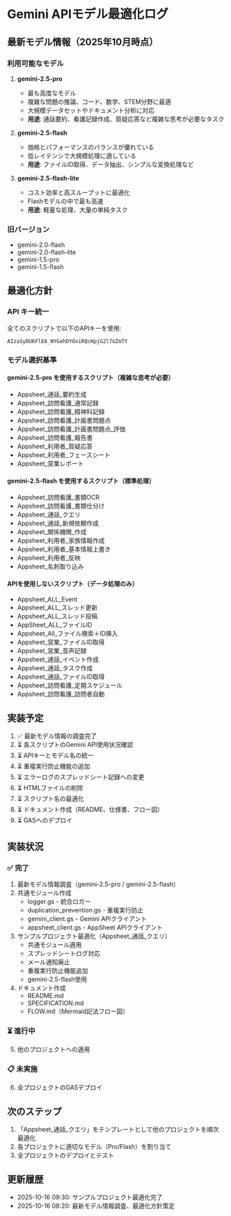 # Gemini APIモデル最適化ログ

## 最新モデル情報（2025年10月時点）

### 利用可能なモデル

1. **gemini-2.5-pro**
   - 最も高度なモデル
   - 複雑な問題の推論、コード、数学、STEM分野に最適
   - 大規模データセットやドキュメント分析に対応
   - **用途**: 通話要約、看護記録作成、質疑応答など複雑な思考が必要なタスク

2. **gemini-2.5-flash**
   - 価格とパフォーマンスのバランスが優れている
   - 低レイテンシで大規模処理に適している
   - **用途**: ファイルID取得、データ抽出、シンプルな変換処理など

3. **gemini-2.5-flash-lite**
   - コスト効率と高スループットに最適化
   - Flashモデルの中で最も高速
   - **用途**: 軽量な処理、大量の単純タスク

### 旧バージョン
- gemini-2.0-flash
- gemini-2.0-flash-lite
- gemini-1.5-pro
- gemini-1.5-flash

## 最適化方針

### API キー統一
全てのスクリプトで以下のAPIキーを使用:
```
AIzaSyDUKFlE6_NYGehDYOxiRQcHpjG2l7GZmTY
```

### モデル選択基準

#### gemini-2.5-pro を使用するスクリプト（複雑な思考が必要）
- Appsheet_通話_要約生成
- Appsheet_訪問看護_通常記録
- Appsheet_訪問看護_精神科記録
- Appsheet_訪問看護_計画書問題点
- Appsheet_訪問看護_計画書問題点_評価
- Appsheet_訪問看護_報告書
- Appsheet_利用者_質疑応答
- Appsheet_利用者_フェースシート
- Appsheet_営業レポート

#### gemini-2.5-flash を使用するスクリプト（標準処理）
- Appsheet_訪問看護_書類OCR
- Appsheet_訪問看護_書類仕分け
- Appsheet_通話_クエリ
- Appsheet_通話_新規依頼作成
- Appsheet_関係機関_作成
- Appsheet_利用者_家族情報作成
- Appsheet_利用者_基本情報上書き
- Appsheet_利用者_反映
- Appsheet_名刺取り込み

#### APIを使用しないスクリプト（データ処理のみ）
- Appsheet_ALL_Event
- Appsheet_ALL_スレッド更新
- Appsheet_ALL_スレッド投稿
- AppSheet_ALL_ファイルID
- Appsheet_All_ファイル検索＋ID挿入
- Appsheet_営業_ファイルID取得
- Appsheet_営業_音声記録
- Appsheet_通話_イベント作成
- Appsheet_通話_タスク作成
- Appsheet_通話_ファイルID取得
- Appsheet_訪問看護_定期スケジュール
- Appsheet_訪問看護_訪問者自動

## 実装予定

1. ✅ 最新モデル情報の調査完了
2. ⏳ 各スクリプトのGemini API使用状況確認
3. ⏳ APIキーとモデル名の統一
4. ⏳ 重複実行防止機能の追加
5. ⏳ エラーログのスプレッドシート記録への変更
6. ⏳ HTMLファイルの削除
7. ⏳ スクリプト名の最適化
8. ⏳ ドキュメント作成（README、仕様書、フロー図）
9. ⏳ GASへのデプロイ

## 実装状況

### ✅ 完了
1. 最新モデル情報調査（gemini-2.5-pro / gemini-2.5-flash）
2. 共通モジュール作成
   - logger.gs - 統合ロガー
   - duplication_prevention.gs - 重複実行防止
   - gemini_client.gs - Gemini APIクライアント
   - appsheet_client.gs - AppSheet APIクライアント
3. サンプルプロジェクト最適化（Appsheet_通話_クエリ）
   - 共通モジュール適用
   - スプレッドシートログ対応
   - メール通知廃止
   - 重複実行防止機能追加
   - gemini-2.5-flash使用
4. ドキュメント作成
   - README.md
   - SPECIFICATION.md
   - FLOW.md（Mermaid記法フロー図）

### ⏳ 進行中
5. 他のプロジェクトへの適用

### 📋 未実施
6. 全プロジェクトのGASデプロイ

## 次のステップ

1. 「Appsheet_通話_クエリ」をテンプレートとして他のプロジェクトを順次最適化
2. 各プロジェクトに適切なモデル（Pro/Flash）を割り当て
3. 全プロジェクトのデプロイとテスト

## 更新履歴
- 2025-10-16 09:30: サンプルプロジェクト最適化完了
- 2025-10-16 08:20: 最新モデル情報調査、最適化方針策定
